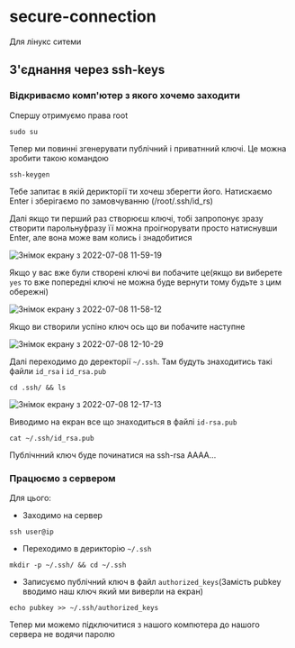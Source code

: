 # secure-connection

Для лінукс ситеми

## З'єднання через ssh-keys
### Відкриваємо комп'ютер з якого хочемо заходити
Спершу отримуємо права root
```
sudo su
```

Тепер ми повинні згенерувати публічний і приватнний ключі. Це можна зробити такою командою

```
ssh-keygen
```
Тебе запитає в якій дерикторії ти хочеш зберегти його. Натискаємо Enter і зберігаємо по замовчуванню (/root/.ssh/id_rs)

Далі якщо ти перший раз створюєш ключі, тобі запропонує зразу створити парольнуфразу її можна проігнорувати просто натиснувши Enter, але вона може вам колись і знадобитися

![Знімок екрану з 2022-07-08 11-59-19](https://user-images.githubusercontent.com/102728347/177958332-2f60fcd5-1b6d-429e-ad3b-ebfd663c02c6.png)

Якщо у вас вже були створені ключі ви побачите це(якщо ви виберете `yes` то вже попередні ключі не можна буде вернути тому будьте з цим обережні)

![Знімок екрану з 2022-07-08 11-58-12](https://user-images.githubusercontent.com/102728347/177958366-d9e889f3-b02d-4aa8-831e-50e4d8d5e796.png)

Якщо ви створили успіно ключ ось що ви побачите наступне

![Знімок екрану з 2022-07-08 12-10-29](https://user-images.githubusercontent.com/102728347/177959007-db31147b-73d4-480c-8336-a5ff458297ce.png)


Далі переходимо до деректорії `~/.ssh`. Там будуть знаходитись такі файли `id_rsa` і `id_rsa.pub`
```
cd .ssh/ && ls
```

![Знімок екрану з 2022-07-08 12-17-13](https://user-images.githubusercontent.com/102728347/177960302-3ad85429-e735-4304-967a-8335a9dd1481.png)

Виводимо на екран все що знаходиться в файлі `id-rsa.pub`
```
cat ~/.ssh/id_rsa.pub
```
Публічнний ключ буде починатися на ssh-rsa AAAA... 

### Працюємо з сервером

Для цього:
* Заходимо на сервер
 ```
 ssh user@ip
 ```
 
* Переходимо в дерикторію `~/.ssh`
```
mkdir -p ~/.ssh/ && cd ~/.ssh 
```

* Записуємо публічний ключ в файл `authorized_keys`(Замість pubkey вводимо наш ключ який ми виверли на екран)
```
echo pubkey >> ~/.ssh/authorized_keys
```


Тепер ми можемо підключитися з нашого компютера до нашого сервера не водячи паролю                                  
